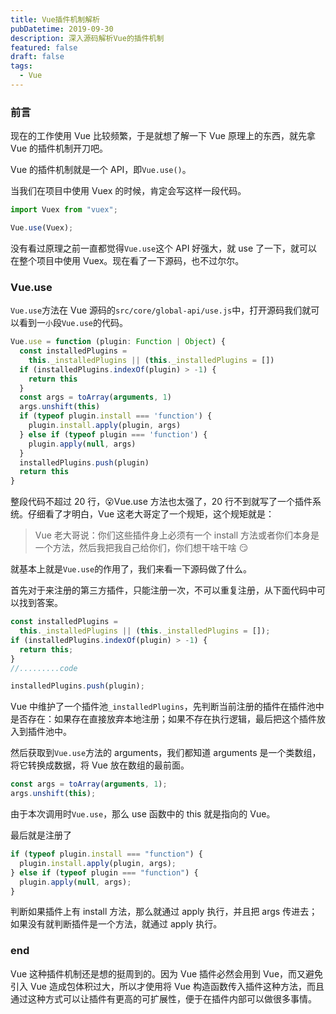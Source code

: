 ```yaml
---
title: Vue插件机制解析
pubDatetime: 2019-09-30
description: 深入源码解析Vue的插件机制
featured: false
draft: false
tags:
  - Vue
---
```


### 前言

现在的工作使用 Vue 比较频繁，于是就想了解一下 Vue 原理上的东西，就先拿 Vue 的插件机制开刀吧。

Vue 的插件机制就是一个 API，即`Vue.use()`。

当我们在项目中使用 Vuex 的时候，肯定会写这样一段代码。

```js
import Vuex from "vuex";

Vue.use(Vuex);
```

没有看过原理之前一直都觉得`Vue.use`这个 API 好强大，就 use 了一下，就可以在整个项目中使用 Vuex。现在看了一下源码，也不过尔尔。

### Vue.use

`Vue.use`方法在 Vue 源码的`src/core/global-api/use.js`中，打开源码我们就可以看到一`小`段`Vue.use`的代码。

```js
Vue.use = function (plugin: Function | Object) {
  const installedPlugins =
    this._installedPlugins || (this._installedPlugins = [])
  if (installedPlugins.indexOf(plugin) > -1) {
    return this
  }
  const args = toArray(arguments, 1)
  args.unshift(this)
  if (typeof plugin.install === 'function') {
    plugin.install.apply(plugin, args)
  } else if (typeof plugin === 'function') {
    plugin.apply(null, args)
  }
  installedPlugins.push(plugin)
  return this
}
```

整段代码不超过 20 行，😮Vue.use 方法也太强了，20 行不到就写了一个插件系统。仔细看了才明白，Vue 这老大哥定了一个规矩，这个规矩就是：

> Vue 老大哥说：你们这些插件身上必须有一个 install 方法或者你们本身是一个方法，然后我把我自己给你们，你们想干啥干啥 😏

就基本上就是`Vue.use`的作用了，我们来看一下源码做了什么。

首先对于来注册的第三方插件，只能注册一次，不可以重复注册，从下面代码中可以找到答案。

```js
const installedPlugins =
  this._installedPlugins || (this._installedPlugins = []);
if (installedPlugins.indexOf(plugin) > -1) {
  return this;
}
//.........code

installedPlugins.push(plugin);
```

Vue 中维护了一个插件池`_installedPlugins`，先判断当前注册的插件在插件池中是否存在：如果存在直接放弃本地注册；如果不存在执行逻辑，最后把这个插件放入到插件池中。

然后获取到`Vue.use`方法的 arguments，我们都知道 arguments 是一个类数组，将它转换成数据，将 Vue 放在数组的最前面。

```js
const args = toArray(arguments, 1);
args.unshift(this);
```

由于本次调用时`Vue.use`，那么 use 函数中的 this 就是指向的 Vue。

最后就是注册了

```js
if (typeof plugin.install === "function") {
  plugin.install.apply(plugin, args);
} else if (typeof plugin === "function") {
  plugin.apply(null, args);
}
```

判断如果插件上有 install 方法，那么就通过 apply 执行，并且把 args 传进去；如果没有就判断插件是一个方法，就通过 apply 执行。

### end

Vue 这种插件机制还是想的挺周到的。因为 Vue 插件必然会用到 Vue，而又避免引入 Vue 造成包体积过大，所以才使用将 Vue 构造函数传入插件这种方法，而且通过这种方式可以让插件有更高的可扩展性，便于在插件内部可以做很多事情。
